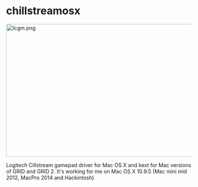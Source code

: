 chillstreamosx
==============

<img data-lazy-fade="400" src="https://photo.sliderweb.ru/storage/cache/images/custom/lcgm-png/medium_large.1412007921.png" alt="lcgm.png" data-longest-side="720" width="720" height="360" style="opacity: 1;">

Logitech Cillstream gamepad driver for Mac OS X and kext for Mac versions of GRID and GRID 2.
It's working for me on Mac OS X 10.9.5 (Mac mini mid 2012, MacPro 2014 and Hackintosh)
